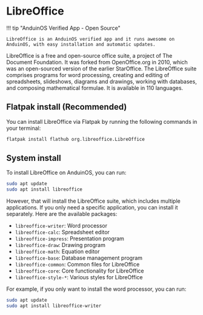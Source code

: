 # LibreOffice

!!! tip "AnduinOS Verified App - Open Source"

    LibreOffice is an AnduinOS verified app and it runs awesome on AnduinOS, with easy installation and automatic updates.

LibreOffice is a free and open-source office suite, a project of The Document Foundation. It was forked from OpenOffice.org in 2010, which was an open-sourced version of the earlier StarOffice. The LibreOffice suite comprises programs for word processing, creating and editing of spreadsheets, slideshows, diagrams and drawings, working with databases, and composing mathematical formulae. It is available in 110 languages.

## Flatpak install (Recommended)

You can install LibreOffice via Flatpak by running the following commands in your terminal:

```bash
flatpak install flathub org.libreoffice.LibreOffice
```

## System install

To install LibreOffice on AnduinOS, you can run:

```bash
sudo apt update
sudo apt install libreoffice
```

However, that will install the LibreOffice suite, which includes multiple applications. If you only need a specific application, you can install it separately. Here are the available packages:

- `libreoffice-writer`: Word processor
- `libreoffice-calc`: Spreadsheet editor
- `libreoffice-impress`: Presentation program
- `libreoffice-draw`: Drawing program
- `libreoffice-math`: Equation editor
- `libreoffice-base`: Database management program
- `libreoffice-common`: Common files for LibreOffice
- `libreoffice-core`: Core functionality for LibreOffice
- `libreoffice-style-*`: Various styles for LibreOffice

For example, if you only want to install the word processor, you can run:

```bash
sudo apt update
sudo apt install libreoffice-writer
```
